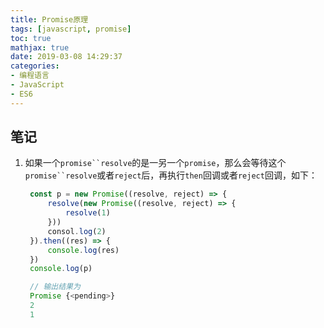 ```yaml
---
title: Promise原理
tags: [javascript, promise]
toc: true
mathjax: true
date: 2019-03-08 14:29:37
categories:
- 编程语言
- JavaScript
- ES6
---
```


## 笔记

1. 如果一个`promise``resolve`的是一另一个`promise`，那么会等待这个`promise``resolve`或者`reject`后，再执行`then`回调或者`reject`回调，如下：

   ```javascript
    const p = new Promise((resolve, reject) => {
        resolve(new Promise((resolve, reject) => {
            resolve(1)
        }))
        consol.log(2)
    }).then((res) => {
        console.log(res)
    })
    console.log(p)

    // 输出结果为
    Promise {<pending>}
    2
    1
   ```
